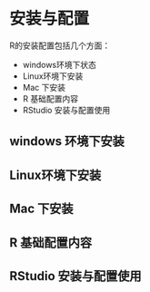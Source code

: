 # 安装与配置

R的安装配置包括几个方面：
* windows环境下状态
* Linux环境下安装
* Mac 下安装
* R 基础配置内容
* RStudio 安装与配置使用
## windows 环境下安装
## Linux环境下安装
## Mac 下安装
## R 基础配置内容
## RStudio 安装与配置使用